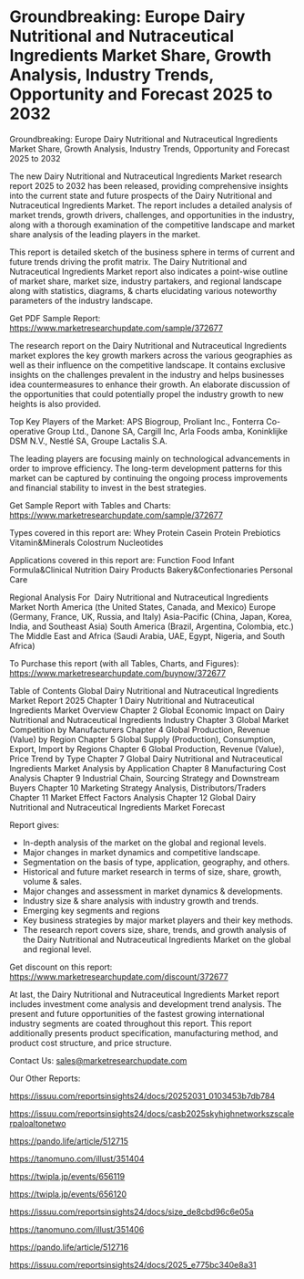 # Groundbreaking: Europe Dairy Nutritional and Nutraceutical Ingredients Market Share, Growth Analysis, Industry Trends, Opportunity and Forecast 2025 to 2032
 Groundbreaking: Europe Dairy Nutritional and Nutraceutical Ingredients Market Share, Growth Analysis, Industry Trends, Opportunity and Forecast 2025 to 2032

The new Dairy Nutritional and Nutraceutical Ingredients Market research report 2025 to 2032 has been released, providing comprehensive insights into the current state and future prospects of the Dairy Nutritional and Nutraceutical Ingredients Market. The report includes a detailed analysis of market trends, growth drivers, challenges, and opportunities in the industry, along with a thorough examination of the competitive landscape and market share analysis of the leading players in the market.

This report is detailed sketch of the business sphere in terms of current and future trends driving the profit matrix. The Dairy Nutritional and Nutraceutical Ingredients Market report also indicates a point-wise outline of market share, market size, industry partakers, and regional landscape along with statistics, diagrams, & charts elucidating various noteworthy parameters of the industry landscape.

Get PDF Sample Report: https://www.marketresearchupdate.com/sample/372677

The research report on the Dairy Nutritional and Nutraceutical Ingredients market explores the key growth markers across the various geographies as well as their influence on the competitive landscape. It contains exclusive insights on the challenges prevalent in the industry and helps businesses idea countermeasures to enhance their growth. An elaborate discussion of the opportunities that could potentially propel the industry growth to new heights is also provided.

Top Key Players of the Market:
APS Biogroup, Proliant Inc., Fonterra Co-operative Group Ltd., Danone SA, Cargill Inc, Arla Foods amba, Koninklijke DSM N.V., Nestlé SA, Groupe Lactalis S.A.


The leading players are focusing mainly on technological advancements in order to improve efficiency. The long-term development patterns for this market can be captured by continuing the ongoing process improvements and financial stability to invest in the best strategies.

Get Sample Report with Tables and Charts: https://www.marketresearchupdate.com/sample/372677

Types covered in this report are:
Whey Protein
Casein Protein
Prebiotics
Vitamin&Minerals
Colostrum
Nucleotides


Applications covered in this report are:
Function Food
Infant Formula&Clinical Nutrition
Dairy Products
Bakery&Confectionaries
Personal Care


Regional Analysis For  Dairy Nutritional and Nutraceutical Ingredients Market
North America (the United States, Canada, and Mexico)
Europe (Germany, France, UK, Russia, and Italy)
Asia-Pacific (China, Japan, Korea, India, and Southeast Asia)
South America (Brazil, Argentina, Colombia, etc.)
The Middle East and Africa (Saudi Arabia, UAE, Egypt, Nigeria, and South Africa)

To Purchase this report (with all Tables, Charts, and Figures): https://www.marketresearchupdate.com/buynow/372677

Table of Contents
Global Dairy Nutritional and Nutraceutical Ingredients Market Report 2025
Chapter 1 Dairy Nutritional and Nutraceutical Ingredients Market Overview
Chapter 2 Global Economic Impact on Dairy Nutritional and Nutraceutical Ingredients Industry
Chapter 3 Global Market Competition by Manufacturers
Chapter 4 Global Production, Revenue (Value) by Region
Chapter 5 Global Supply (Production), Consumption, Export, Import by Regions
Chapter 6 Global Production, Revenue (Value), Price Trend by Type
Chapter 7 Global Dairy Nutritional and Nutraceutical Ingredients Market Analysis by Application
Chapter 8 Manufacturing Cost Analysis
Chapter 9 Industrial Chain, Sourcing Strategy and Downstream Buyers
Chapter 10 Marketing Strategy Analysis, Distributors/Traders
Chapter 11 Market Effect Factors Analysis
Chapter 12 Global Dairy Nutritional and Nutraceutical Ingredients Market Forecast

Report gives:

- In-depth analysis of the market on the global and regional levels.
- Major changes in market dynamics and competitive landscape.
- Segmentation on the basis of type, application, geography, and others.
- Historical and future market research in terms of size, share, growth, volume & sales.
- Major changes and assessment in market dynamics & developments.
- Industry size & share analysis with industry growth and trends.
- Emerging key segments and regions
- Key business strategies by major market players and their key methods.
- The research report covers size, share, trends, and growth analysis of the Dairy Nutritional and Nutraceutical Ingredients Market on the global and regional level.

Get discount on this report: https://www.marketresearchupdate.com/discount/372677

At last, the Dairy Nutritional and Nutraceutical Ingredients Market report includes investment come analysis and development trend analysis. The present and future opportunities of the fastest growing international industry segments are coated throughout this report. This report additionally presents product specification, manufacturing method, and product cost structure, and price structure.

Contact Us:
sales@marketresearchupdate.com

Our Other Reports:

https://issuu.com/reportsinsights24/docs/20252031_0103453b7db784

https://issuu.com/reportsinsights24/docs/casb2025skyhighnetworkszscalerpaloaltonetwo

https://pando.life/article/512715

https://tanomuno.com/illust/351404

https://twipla.jp/events/656119

https://twipla.jp/events/656120

https://issuu.com/reportsinsights24/docs/size_de8cbd96c6e05a

https://tanomuno.com/illust/351406

https://pando.life/article/512716

https://issuu.com/reportsinsights24/docs/2025_e775bc340e8a31
